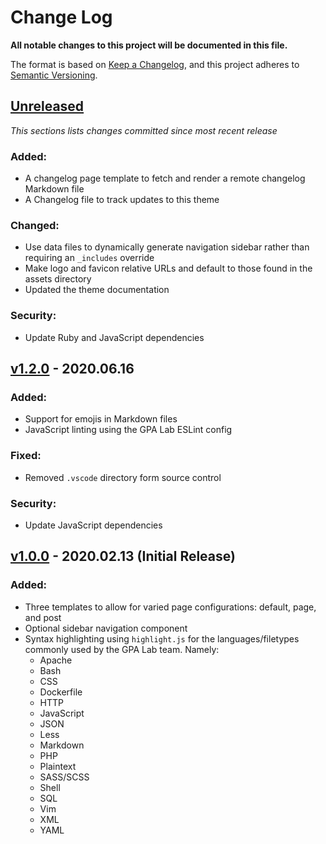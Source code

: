 # Change Log

**All notable changes to this project will be documented in this file.**

The format is based on [Keep a Changelog](https://keepachangelog.com/en/1.0.0/), and this project adheres to [Semantic Versioning](https://semver.org/spec/v2.0.0.html).

## [Unreleased](https://github.com/IIP-Design/lab-notes/compare/v1.1.0...HEAD)

_This sections lists changes committed since most recent release_

### Added:

- A changelog page template to fetch and render a remote changelog Markdown file
- A Changelog file to track updates to this theme

### Changed:

- Use data files to dynamically generate navigation sidebar rather than requiring an `_includes` override
- Make logo and favicon relative URLs and default to those found in the assets directory
- Updated the theme documentation

### Security:

- Update Ruby and JavaScript dependencies

## [v1.2.0](https://github.com/IIP-Design/lab-notes/compare/v1.0.0...v1.1.0) - 2020.06.16

### Added:

- Support for emojis in Markdown files
- JavaScript linting using the GPA Lab ESLint config

### Fixed:

- Removed `.vscode` directory form source control

### Security:

- Update JavaScript dependencies

## [v1.0.0](https://github.com/IIP-Design/lab-notes/releases/tag/v1.0.0) - 2020.02.13 (Initial Release)

### Added:

- Three templates to allow for varied page configurations: default, page, and post
- Optional sidebar navigation component
- Syntax highlighting using `highlight.js` for the languages/filetypes commonly used by the GPA Lab team. Namely:
  - Apache
  - Bash
  - CSS
  - Dockerfile
  - HTTP
  - JavaScript
  - JSON
  - Less
  - Markdown
  - PHP
  - Plaintext
  - SASS/SCSS
  - Shell
  - SQL
  - Vim
  - XML
  - YAML
